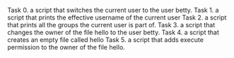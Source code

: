 Task 0. a script that switches the current user to the user  betty.
Task 1. a script that prints the effective username of the current user
Task 2. a script that prints all the groups the current user is part of.
Task 3. a script that changes the owner of the file hello to the user betty.
Task 4. a script that creates an empty file called hello
Task 5. a script that adds execute permission to the owner of the file hello.
